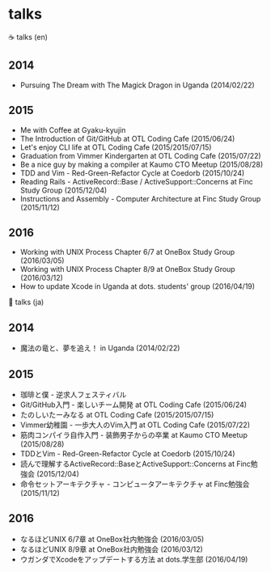 # talks

:coffee: talks (en)

## 2014

* Pursuing The Dream with The Magick Dragon in Uganda (2014/02/22)

## 2015

* Me with Coffee at Gyaku-kyujin
* The Introduction of Git/GitHub at OTL Coding Cafe (2015/06/24)
* Let's enjoy CLI life at OTL Coding Cafe (2015/2015/07/15)
* Graduation from Vimmer Kindergarten at OTL Coding Cafe (2015/07/22)
* Be a nice guy by making a compiler at Kaumo CTO Meetup (2015/08/28)
* TDD and Vim - Red-Green-Refactor Cycle at Coedorb (2015/10/24)
* Reading Rails - ActiveRecord::Base / ActiveSupport::Concerns at Finc Study Group (2015/12/04)
* Instructions and Assembly - Computer Architecture at Finc Study Group (2015/11/12)

## 2016

* Working with UNIX Process Chapter 6/7 at OneBox Study Group (2016/03/05)
* Working with UNIX Process Chapter 8/9 at OneBox Study Group (2016/03/12)
* How to update Xcode in Uganda at dots. students' group (2016/04/19)


:tea: talks (ja)

## 2014

* 魔法の竜と、夢を追え！ in Uganda (2014/02/22)

## 2015

* 珈琲と僕 - 逆求人フェスティバル
* Git/GitHub入門 - 楽しいチーム開発 at OTL Coding Cafe (2015/06/24)
* たのしいたーみなる at OTL Coding Cafe (2015/2015/07/15)
* Vimmer幼稚園 - 一歩大人のVim入門 at OTL Coding Cafe (2015/07/22)
* 筋肉コンパイラ自作入門 - 装飾男子からの卒業 at Kaumo CTO Meetup (2015/08/28)
* TDDとVim - Red-Green-Refactor Cycle at Coedorb (2015/10/24)
* 読んで理解するActiveRecord::BaseとActiveSupport::Concerns at Finc勉強会 (2015/12/04)
* 命令セットアーキテクチャ - コンピュータアーキテクチャ at Finc勉強会 (2015/11/12)

## 2016

* なるほどUNIX 6/7章 at OneBox社内勉強会 (2016/03/05)
* なるほどUNIX 8/9章 at OneBox社内勉強会 (2016/03/12)
* ウガンダでXcodeをアップデートする方法 at dots.学生部 (2016/04/19)
